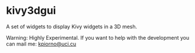 # kivy3dgui

A set of widgets to display Kivy widgets in a 3D mesh.

Warning:
Highly Experimental. If you want to help with the development you can mail me: kpiorno@uci.cu
